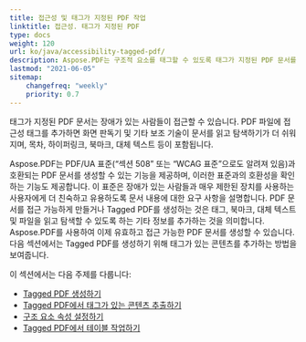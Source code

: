 ```yaml
---
title: 접근성 및 태그가 지정된 PDF 작업
linktitle: 접근성. 태그가 지정된 PDF
type: docs
weight: 120
url: ko/java/accessibility-tagged-pdf/
description: Aspose.PDF는 구조적 요소를 태그할 수 있도록 태그가 지정된 PDF 문서를 생성할 수 있는 기능을 제공합니다. 접근 가능한 PDF에 대해 자세히 알아보세요.
lastmod: "2021-06-05"
sitemap:
    changefreq: "weekly"
    priority: 0.7
---
```


태그가 지정된 PDF 문서는 장애가 있는 사람들이 접근할 수 있습니다. PDF 파일에 접근성 태그를 추가하면 화면 판독기 및 기타 보조 기술이 문서를 읽고 탐색하기가 더 쉬워지며, 목차, 하이퍼링크, 북마크, 대체 텍스트 등이 포함됩니다.

Aspose.PDF는 PDF/UA 표준(“섹션 508” 또는 “WCAG 표준”으로도 알려져 있음)과 호환되는 PDF 문서를 생성할 수 있는 기능을 제공하며, 이러한 표준과의 호환성을 확인하는 기능도 제공합니다.
 이 표준은 장애가 있는 사람들과 매우 제한된 장치를 사용하는 사용자에게 더 친숙하고 유용하도록 문서 내용에 대한 요구 사항을 설명합니다. PDF 문서를 접근 가능하게 만들거나 Tagged PDF를 생성하는 것은 태그, 북마크, 대체 텍스트 및 파일을 읽고 탐색할 수 있도록 하는 기타 정보를 추가하는 것을 의미합니다. Aspose.PDF를 사용하여 이제 유효하고 접근 가능한 PDF 문서를 생성할 수 있습니다. 다음 섹션에서는 Tagged PDF를 생성하기 위해 태그가 있는 콘텐츠를 추가하는 방법을 보여줍니다.

이 섹션에서는 다음 주제를 다룹니다:

- [Tagged PDF 생성하기](/pdf/java/create-tagged-pdf-documents/)
- [Tagged PDF에서 태그가 있는 콘텐츠 추출하기](/pdf/java/extract-tagged-content-from-tagged-pdfs/)
- [구조 요소 속성 설정하기](/pdf/java/set-tagged-pdfs-element-properties/)
- [Tagged PDF에서 테이블 작업하기](/pdf/java/working-with-table-in-tagged-pdfs/)